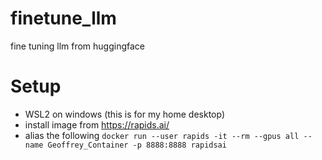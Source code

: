 # finetune_llm
fine tuning llm from huggingface

# Setup
- WSL2 on windows (this is for my home desktop)
- install image from https://rapids.ai/
- alias the following ```docker run --user rapids -it --rm --gpus all --name Geoffrey_Container -p 8888:8888 rapidsai```
